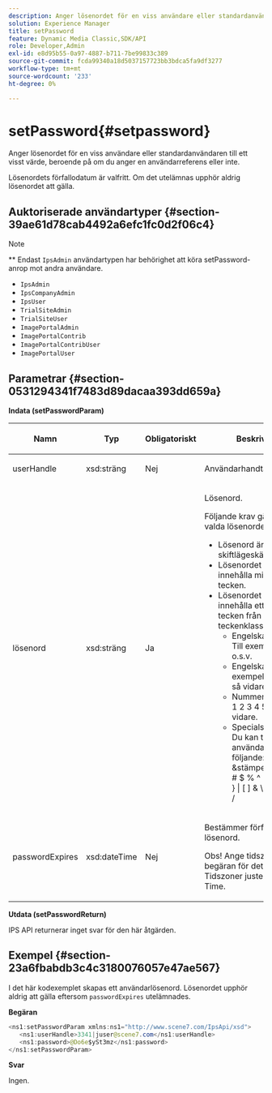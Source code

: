 ```yaml
---
description: Anger lösenordet för en viss användare eller standardanvändaren till ett visst värde, beroende på om du anger en användarreferens eller inte.
solution: Experience Manager
title: setPassword
feature: Dynamic Media Classic,SDK/API
role: Developer,Admin
exl-id: e8d95b55-0a97-4887-b711-7be99833c389
source-git-commit: fcda99340a18d5037157723bb3bdca5fa9df3277
workflow-type: tm+mt
source-wordcount: '233'
ht-degree: 0%

---
```


# setPassword{#setpassword}

Anger lösenordet för en viss användare eller standardanvändaren till ett visst värde, beroende på om du anger en användarreferens eller inte.

Lösenordets förfallodatum är valfritt. Om det utelämnas upphör aldrig lösenordet att gälla.

## Auktoriserade användartyper {#section-39ae61d78cab4492a6efc1fc0d2f06c4}

>[!NOTE]
>
>** Endast  `IpsAdmin` användartypen har behörighet att köra setPassword-anrop mot andra användare.

* `IpsAdmin`
* `IpsCompanyAdmin`
* `IpsUser`
* `TrialSiteAdmin`
* `TrialSiteUser`
* `ImagePortalAdmin`
* `ImagePortalContrib`
* `ImagePortalContribUser`
* `ImagePortalUser`

## Parametrar {#section-0531294341f7483d89dacaa393dd659a}

**Indata (setPasswordParam)**

<table id="table_BF54512811344E0B979C5070354E8048"> 
 <thead> 
  <tr> 
   <th colname="col1" class="entry"> <p>Namn </p> </th> 
   <th colname="col2" class="entry"> <p>Typ </p> </th> 
   <th colname="col3" class="entry"> <p>Obligatoriskt </p> </th> 
   <th colname="col4" class="entry"> <p>Beskrivning </p> </th> 
  </tr> 
 </thead>
 <tbody> 
  <tr> 
   <td colname="col1"> <p> <span class="codeph"> <span class="varname"> userHandle  </span> </span> </p> </td> 
   <td colname="col2"> <p> <span class="codeph"> xsd:sträng  </span> </p> </td> 
   <td colname="col3"> <p>Nej </p> </td> 
   <td colname="col4"> <p>Användarhandtag. </p> </td> 
  </tr> 
  <tr> 
   <td colname="col1"> <p> <span class="codeph"> <span class="varname"> lösenord  </span> </span> </p> </td> 
   <td colname="col2"> <p> <span class="codeph"> xsd:sträng  </span> </p> </td> 
   <td colname="col3"> <p>Ja </p> </td> 
   <td colname="col4"> <p>Lösenord. </p> <p>Följande krav gäller för det valda lösenordet: </p> <p> 
     <ul id="ul_E5BE3621127C476788412174584075B3"> 
      <li id="li_0132852AFD774659A0224C450F19418C">Lösenord är skiftlägeskänsliga. </li> 
      <li id="li_71224B3A89C8461AB689BAD383EC8CEA">Lösenordet måste innehålla minst åtta tecken. </li> 
      <li id="li_C21B6843EA734D1ABE0580185F775408">Lösenordet måste innehålla ett eller flera tecken från följande teckenklasser: 
       <ul id="ul_D5D3911AD6214035BBD2AB8350A459C7"> 
        <li id="li_6E3F084100104F2CBCF130EF8852C7B7">Engelska gemener. Till exempel <span class="codeph"> a b c d e </span> o.s.v. </li> 
        <li id="li_1FDED8D7348842BC857320D797D41217">Engelska versaler. Till exempel <span class="codeph"> A C D E </span> och så vidare. </li> 
        <li id="li_C3C4D5412AA749F3B78F37B2B696CF80">Nummer. Till exempel <span class="codeph"> 1 2 3 4 5 </span> och så vidare. </li> 
        <li id="li_2730798F26E74B878BEDE510CD06D8DD">Specialsymboltecken. Du kan till exempel använda något av följande: <span class="codeph"> &amp;stämpel;grav; ~! @ # $ % ^ * ( ) _ + - = { } | [ ] &amp; \ : " ; ' &lt; &gt; ? , . / </span> </li> 
       </ul> </li> 
     </ul> </p> </td> 
  </tr> 
  <tr> 
   <td colname="col1"> <p> <span class="codeph"> <span class="varname"> passwordExpires  </span> </span> </p> </td> 
   <td colname="col2"> <p> <span class="codeph"> xsd:dateTime  </span> </p> </td> 
   <td colname="col3"> <p>Nej </p> </td> 
   <td colname="col4"> <p>Bestämmer förfallodatum för lösenord. <p>Obs!  Ange tidszonen med begäran för det här fältet. Tidszoner justeras till Central Time. </p> </p> </td> 
  </tr> 
 </tbody> 
</table>

**Utdata (setPasswordReturn)**

IPS API returnerar inget svar för den här åtgärden.

## Exempel {#section-23a6fbabdb3c4c3180076057e47ae567}

I det här kodexemplet skapas ett användarlösenord. Lösenordet upphör aldrig att gälla eftersom `passwordExpires` utelämnades.

**Begäran**

```java
<ns1:setPasswordParam xmlns:ns1="http://www.scene7.com/IpsApi/xsd">  
   <ns1:userHandle>3341|juser@scene7.com</ns1:userHandle> 
   <ns1:password>@Do6e$ySt3mz</ns1:password> 
</ns1:setPasswordParam>
```

**Svar**

Ingen.
